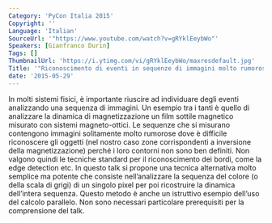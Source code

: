 ```yaml
---
Category: 'PyCon Italia 2015'
Copyright: ''
Language: 'Italian'
SourceUrl: '"https://www.youtube.com/watch?v=gRYklEeybWo"'
Speakers: [Gianfranco Durin]
Tags: []
ThumbnailUrl: 'https://i.ytimg.com/vi/gRYklEeybWo/maxresdefault.jpg'
Title: '"Riconoscimento di eventi in sequenze di immagini molto rumorose"'
date: '2015-05-29'
---
```

In molti sistemi fisici, è importante riuscire ad individuare degli eventi analizzando una sequenza di immagini. Un esempio tra i tanti è quello di analizzare la dinamica di magnetizzazione un film sottile magnetico misurato con sistemi magneto-ottici. Le sequenze che si misurano contengono immagini solitamente molto rumorose dove è difficile riconoscere gli oggetti (nel nostro caso zone corrispondenti a inversione della magnetizzazione) perché i loro contorni non sono ben definiti. Non valgono quindi le tecniche standard per il riconoscimento dei bordi, come la edge detection etc.
In questo talk si propone una tecnica alternativa molto semplice ma potente che consiste nell’analizzare la sequenza del colore (o della scala di grigi) di un singolo pixel per poi ricostruire la dinamica dell’intera sequenza. Questo metodo è anche un istruttivo esempio dell’uso del calcolo parallelo. 
Non sono necessari particolare prerequisiti per la comprensione del talk.
